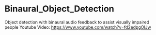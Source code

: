 # Binaural_Object_Detection
Object detection with binaural audio feedback to assist visually impaired people
Youtube Video: https://www.youtube.com/watch?v=fd2edpgOlJw
